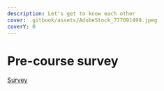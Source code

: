 ```yaml
---
description: Let's get to know each other
cover: .gitbook/assets/AdobeStock_777091499.jpeg
coverY: 0
---
```


# Pre-course survey

[Survey](https://docs.google.com/forms/d/e/1FAIpQLSfk1j8CYXWSzJinqpyPF-2S0ADxotyVTNPCnG1r2YbHOh\_7cg/viewform?pli=1)&#x20;
